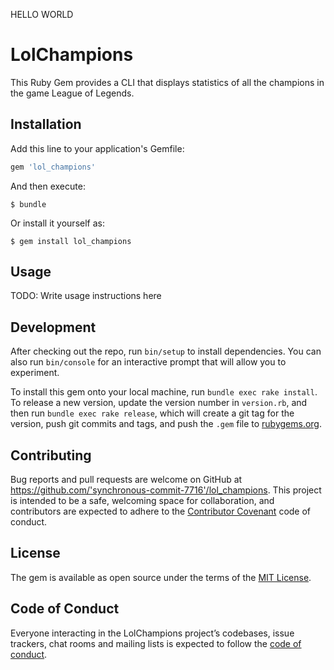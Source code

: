 HELLO WORLD
# LolChampions

This Ruby Gem provides a CLI that displays statistics of all the champions in the game League of Legends.

## Installation

Add this line to your application's Gemfile:

```ruby
gem 'lol_champions'
```

And then execute:

    $ bundle

Or install it yourself as:

    $ gem install lol_champions

## Usage

TODO: Write usage instructions here

## Development

After checking out the repo, run `bin/setup` to install dependencies. You can also run `bin/console` for an interactive prompt that will allow you to experiment.

To install this gem onto your local machine, run `bundle exec rake install`. To release a new version, update the version number in `version.rb`, and then run `bundle exec rake release`, which will create a git tag for the version, push git commits and tags, and push the `.gem` file to [rubygems.org](https://rubygems.org).

## Contributing

Bug reports and pull requests are welcome on GitHub at https://github.com/'synchronous-commit-7716'/lol_champions. This project is intended to be a safe, welcoming space for collaboration, and contributors are expected to adhere to the [Contributor Covenant](http://contributor-covenant.org) code of conduct.

## License

The gem is available as open source under the terms of the [MIT License](https://opensource.org/licenses/MIT).

## Code of Conduct

Everyone interacting in the LolChampions project’s codebases, issue trackers, chat rooms and mailing lists is expected to follow the [code of conduct](https://github.com/'synchronous-commit-7716'/lol_champions/blob/master/CODE_OF_CONDUCT.md).
